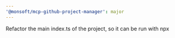```yaml
---
'@monsoft/mcp-github-project-manager': major
---
```


Refactor the main index.ts of the project, so it can be run with npx
